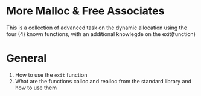 # More Malloc & Free Associates
This is a collection of advanced task on the dynamic allocation using the four (4) known functions, with an additional knowlegde on the exit(function)

# General
<ol>
    <li>How to use the <code>exit</code> function</li>
    <li>What are the functions calloc and realloc from the standard library and how to use them</li>
</ol>